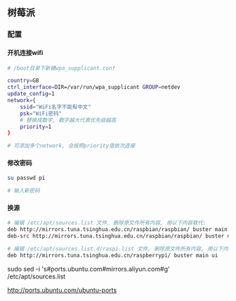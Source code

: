<!--
 * @Description: 
 * @Version: 1.0
 * @Author: DaLao
 * @Email: dalao@xxx.com
 * @Date: 2021-10-07 21:09:16
 * @LastEditors: DaLao
 * @LastEditTime: 2022-07-03 13:14:43
-->

## 树莓派


### 配置


#### 开机连接wifi


```sh
# /boot目录下新建wpa_supplicant.conf

country=GB
ctrl_interface=DIR=/var/run/wpa_supplicant GROUP=netdev
update_config=1
network={
    ssid="WiFi名字不能有中文"
    psk="WiFi密码"
    # 替换成数字, 数字越大代表优先级越高
    priority=1
}

# 可添加多个network, 会按照priority值依次连接
```


#### 修改密码


```sh
su passwd pi

# 输入新密码
```


#### 换源


```sh
# 编辑 /etc/apt/sources.list 文件, 删除原文件所有内容, 用以下内容取代: 
deb http://mirrors.tuna.tsinghua.edu.cn/raspbian/raspbian/ buster main non-free contrib rpi
deb-src http://mirrors.tuna.tsinghua.edu.cn/raspbian/raspbian/ buster main non-free contrib rpi

# 编辑 /etc/apt/sources.list.d/raspi.list 文件, 删除原文件所有内容, 用以下内容取代: 
deb http://mirrors.tuna.tsinghua.edu.cn/raspberrypi/ buster main ui
```


sudo sed -i 's#ports.ubuntu.com#mirrors.aliyun.com#g' /etc/apt/sources.list

http://ports.ubuntu.com/ubuntu-ports